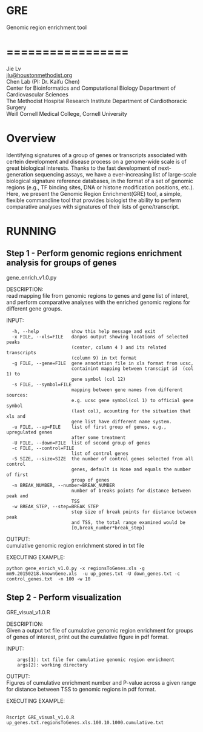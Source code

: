 # GRE
Genomic region enrichment tool 

=================
=================

Jie Lv  
jlu@houstonmethodist.org  
Chen Lab (PI: Dr. Kaifu Chen)  
Center for Bioinformatics and Computational Biology Department of Cardiovascular Sciences  
The Methodist Hospital Research Institute Department of Cardiothoracic Surgery  
Weill Cornell Medical College, Cornell University  

# Overview
Identifying signatures of a group of genes or transcripts associated with certein development and disease process on a genome-wide scale is of great biological interests. Thanks to the fast development of next-generation sequencing assays, we have a ever-increasing list of  large-scale biological signature reference databases, in the format of a set of genomic regions (e.g., TF binding sites, DNA or histone modification positions, etc.). Here, we present the Genomic Region Enrichment(GRE) tool, a simple, flexible commandline tool that provides biologist the ability to perferm comparative analyses with signatures of their lists of gene/transcript. 


RUNNING
============

Step 1 - Perform genomic regions enrichment analysis for groups of genes
------------------------
gene_enrich_v1.0.py 

DESCRIPTION:  
  read mapping file from genomic regions to genes and gene list of interet, and perform comparative analyses with the enriched genomic regions for different gene groups.

INPUT:  

```
  -h, --help            show this help message and exit  
  -x FILE, --xls=FILE   danpos output showing locations of selected peaks
                        (center, column 4 ) and its related transcripts  
                        (column 9) in txt format  
  -g FILE, --gene=FILE  gene annotation file in xls format from ucsc,
                        containint mapping between transcipt id  (col 1) to
                        gene symbol (col 12)  
  -s FILE, --symbol=FILE 
                        mapping between gene names from different sources:
                        e.g. ucsc gene symbol(col 1) to official gene symbol
                        (last col), acounting for the situation that xls and
                        gene list have different name system.  
  -u FILE, --up=FILE    list of first group of genes, e.g., upregulated genes
                        after some treatment  
  -U FILE, --down=FILE  list of second group of genes  
  -c FILE, --control=FILE  
                        list of control genes  
  -S SIZE, --size=SIZE  the number of control genes selected from all control
                        genes, default is None and equals the number of first
                        group of genes  
  -n BREAK_NUMBER, --number=BREAK_NUMBER  
                        number of breaks points for distance between peak and
                        TSS  
  -w BREAK_STEP, --step=BREAK_STEP  
                        step size of break points for distance between peak
                        and TSS, the total range examined would be
                        [0,break_number*break_step]     
```

OUTPUT:  
  cumulative genomic region enrichment stored in txt file

EXECUTING EXAMPLE: 
```
python gene_enrich_v1.0.py -x regionsToGenes.xls -g  mm9.20150218.knownGene.xls  -u up_genes.txt -U down_genes.txt -c control_genes.txt  -n 100 -w 10
```

Step 2 - Perform visualization
-------------------------
GRE_visual_v1.0.R

DESCRIPTION:  
Given a output txt file of cumulative genomic region enrichment for groups of genes of interest,  print out the cumulative figure in pdf format.

INPUT:
```
    args[1]: txt file for cumulative genomic region enrichment  
    args[2]: working directory
```

OUTPUT:  
  Figures of cumulative enrichment number and P-value across a given range for distance between TSS to genomic regions in pdf format.

EXECUTING EXAMPLE:
```

Rscript GRE_visual_v1.0.R up_genes.txt.regionsToGenes.xls.100.10.1000.cumulative.txt
```

